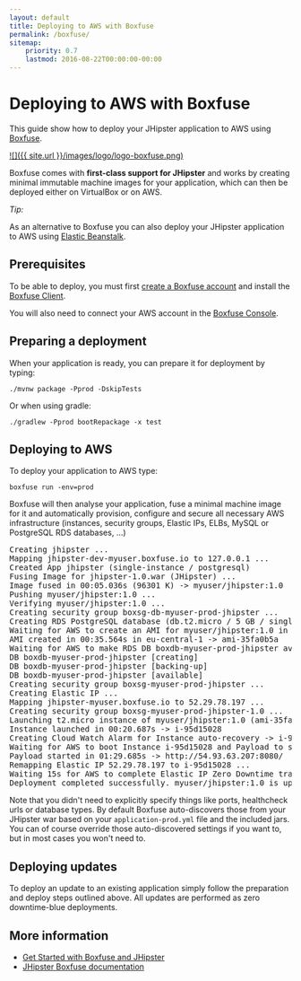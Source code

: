 ```yaml
---
layout: default
title: Deploying to AWS with Boxfuse
permalink: /boxfuse/
sitemap:
    priority: 0.7
    lastmod: 2016-08-22T00:00:00-00:00
---
```


# Deploying to AWS with Boxfuse

This guide show how to deploy your JHipster application to AWS using [Boxfuse](https://boxfuse.com/).

[![]({{ site.url }}/images/logo/logo-boxfuse.png)](https://boxfuse.com/)

Boxfuse comes with **first-class support for JHipster** and works by creating minimal immutable machine images for your application, which can then be deployed either on VirtualBox or on AWS.

<div class="alert alert-info"><i>Tip: </i>

As an alternative to Boxfuse you can also deploy your JHipster application to AWS using <a href="{{ site.url }}/aws/">Elastic Beanstalk</a>.

</div>

## Prerequisites

To be able to deploy, you must first [create a Boxfuse account](https://console.boxfuse.com) and install the [Boxfuse Client](https://boxfuse.com/getstarted/download).

You will also need to connect your AWS account in the [Boxfuse Console](https://console.boxfuse.com).

## Preparing a deployment

When your application is ready, you can prepare it for deployment by typing:

`./mvnw package -Pprod -DskipTests`

Or when using gradle:

`./gradlew -Pprod bootRepackage -x test`

## Deploying to AWS

To deploy your application to AWS type:

`boxfuse run -env=prod`

Boxfuse will then analyse your application, fuse a minimal machine image for it and automatically provision, configure and secure all necessary
AWS infrastructure (instances, security groups, Elastic IPs, ELBs, MySQL or PostgreSQL RDS databases, ...)

<pre>Creating jhipster ...
Mapping jhipster-dev-myuser.boxfuse.io to 127.0.0.1 ...
Created App jhipster (single-instance / postgresql)
Fusing Image for jhipster-1.0.war (JHipster) ...
Image fused in 00:05.036s (96301 K) -> myuser/jhipster:1.0
Pushing myuser/jhipster:1.0 ...
Verifying myuser/jhipster:1.0 ...
Creating security group boxsg-db-myuser-prod-jhipster ...
Creating RDS PostgreSQL database (db.t2.micro / 5 GB / single-az) => boxdb-myuser-prod-jhipster (this one-time action may take up to 10 minutes to complete) ...
Waiting for AWS to create an AMI for myuser/jhipster:1.0 in eu-central-1 (this may take up to 50 seconds) ...
AMI created in 00:35.564s in eu-central-1 -> ami-35fa0b5a
Waiting for AWS to make RDS DB boxdb-myuser-prod-jhipster available ...
DB boxdb-myuser-prod-jhipster [creating]
DB boxdb-myuser-prod-jhipster [backing-up]
DB boxdb-myuser-prod-jhipster [available]
Creating security group boxsg-myuser-prod-jhipster ...
Creating Elastic IP ...
Mapping jhipster-myuser.boxfuse.io to 52.29.78.197 ...
Creating security group boxsg-myuser-prod-jhipster-1.0 ...
Launching t2.micro instance of myuser/jhipster:1.0 (ami-35fa0b5a) in prod (eu-central-1) ...
Instance launched in 00:20.687s -> i-95d15028
Creating Cloud Watch Alarm for Instance auto-recovery -> i-95d15028-auto-recovery-alarm
Waiting for AWS to boot Instance i-95d15028 and Payload to start at http://54.93.63.207:8080/ ...
Payload started in 01:29.685s -> http://54.93.63.207:8080/
Remapping Elastic IP 52.29.78.197 to i-95d15028 ...
Waiting 15s for AWS to complete Elastic IP Zero Downtime transition ...
Deployment completed successfully. myuser/jhipster:1.0 is up and running at http://jhipster-myuser.boxfuse.io:8080/</pre>

Note that you didn't need to explicitly specify things like ports, healthcheck urls or database types. By default Boxfuse auto-discovers those
from your JHipster war based on your `application-prod.yml` file and the included jars. You can of course
override those auto-discovered settings if you want to, but in most cases you won't need to.

## Deploying updates

To deploy an update to an existing application simply follow the preparation and deploy steps outlined above. All updates
are performed as zero downtime-blue deployments.

## More information

*   [Get Started with Boxfuse and JHipster](https://boxfuse.com/getstarted/jhipster)
*   [JHipster Boxfuse documentation](https://boxfuse.com/docs/payloads/jhipster)
